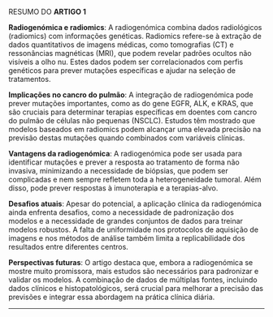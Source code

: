 RESUMO DO **ARTIGO 1**

**Radiogenómica e radiomics**: A radiogenómica combina dados radiológicos (radiomics) com informações genéticas. Radiomics refere-se à extração de dados quantitativos de imagens médicas, como tomografias (CT) e ressonâncias magnéticas (MRI), que podem revelar padrões ocultos não visíveis a olho nu. Estes dados podem ser correlacionados com perfis genéticos para prever mutações específicas e ajudar na seleção de tratamentos.

**Implicações no cancro do pulmão**: A integração de radiogenómica pode prever mutações importantes, como as do gene EGFR, ALK, e KRAS, que são cruciais para determinar terapias específicas em doentes com cancro do pulmão de células não pequenas (NSCLC). Estudos têm mostrado que modelos baseados em radiomics podem alcançar uma elevada precisão na previsão destas mutações quando combinados com variáveis clínicas.

**Vantagens da radiogenómica**: A radiogenómica pode ser usada para identificar mutações e prever a resposta ao tratamento de forma não invasiva, minimizando a necessidade de biópsias, que podem ser complicadas e nem sempre refletem toda a heterogeneidade tumoral. Além disso, pode prever respostas à imunoterapia e a terapias-alvo.

**Desafios atuais**: Apesar do potencial, a aplicação clínica da radiogenómica ainda enfrenta desafios, como a necessidade de padronização dos modelos e a necessidade de grandes conjuntos de dados para treinar modelos robustos. A falta de uniformidade nos protocolos de aquisição de imagens e nos métodos de análise também limita a replicabilidade dos resultados entre diferentes centros.

**Perspectivas futuras**: O artigo destaca que, embora a radiogenómica se mostre muito promissora, mais estudos são necessários para padronizar e validar os modelos. A combinação de dados de múltiplas fontes, incluindo dados clínicos e histopatológicos, será crucial para melhorar a precisão das previsões e integrar essa abordagem na prática clínica diária.

--------------------------------------------------------------------------------------------------------------------------------------------------------------------------------------------------------------------


